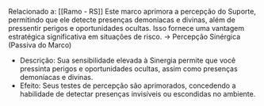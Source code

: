 Relacionado a: [[Ramo - RS]]
Este marco aprimora a percepção do Suporte, permitindo que ele detecte presenças demoníacas e divinas, além de pressentir perigos e oportunidades ocultas. Isso fornece uma vantagem estratégica significativa em situações de risco.
-> Percepção Sinérgica (Passiva do Marco)
- Descrição: Sua sensibilidade elevada à Sinergia permite que você pressinta perigos e oportunidades ocultas, assim como presenças demoníacas e divinas.
- Efeito: Seus testes de percepção são aprimorados, concedendo a habilidade de detectar presenças invisíveis ou escondidas no ambiente.
